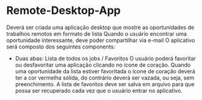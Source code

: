 # Remote-Desktop-App
Deverá ser criada uma aplicação desktop que mostre as oportunidades de trabalhos remotos em formato de
lista
Quando o usuário encontrar uma oportunidade interessante, deve poder compartilhar via e-mail
O aplicativo será composto dos seguintes components:
- Duas abas: Lista de todos os jobs / Favoritos
O usuário poderá favoritar ou desfavoritar uma aplicação clicando no ícone de coração.
Quando uma oportunidade da lista estiver favoritada o ícone de coração deverá ter a cor vermelha sólida, do
contrário deverá ser vazada, ou seja, sem preenchimento.
A lista de favoritos deve ser salva em arquivo para que possa ser recuperado cada vez que o usuário entrar
no aplicativo.


